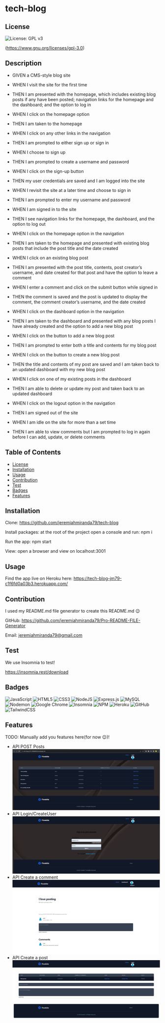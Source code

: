 # tech-blog
    
  ## License
  ![License: GPL v3](https://img.shields.io/badge/License-GPLv3-blue.svg) 
 
  (https://www.gnu.org/licenses/gpl-3.0)

  ## Description
  - GIVEN a CMS-style blog site
  - WHEN I visit the site for the first time
  - THEN I am presented with the homepage, which includes existing blog posts if any have been posted; navigation links for the homepage and the dashboard; and the option to log in
  - WHEN I click on the homepage option
  - THEN I am taken to the homepage
  - WHEN I click on any other links in the navigation
  - THEN I am prompted to either sign up or sign in
  - WHEN I choose to sign up
  - THEN I am prompted to create a username and password
  - WHEN I click on the sign-up button
  - THEN my user credentials are saved and I am logged into the site
  - WHEN I revisit the site at a later time and choose to sign in
  - THEN I am prompted to enter my username and password
  - WHEN I am signed in to the site
  - THEN I see navigation links for the homepage, the dashboard, and the option to log out
  - WHEN I click on the homepage option in the navigation
  - THEN I am taken to the homepage and presented with existing blog posts that include the post title and the date created

  - WHEN I click on an existing blog post
  - THEN I am presented with the post title, contents, post creator’s username, and date created for that post and have the option to leave a comment

  - WHEN I enter a comment and click on the submit button while signed in
  - THEN the comment is saved and the post is updated to display the comment, the comment creator’s username, and the date created

  - WHEN I click on the dashboard option in the navigation
  - THEN I am taken to the dashboard and presented with any blog posts I have already created and the option to add a new blog post

  - WHEN I click on the button to add a new blog post
  - THEN I am prompted to enter both a title and contents for my blog post
  - WHEN I click on the button to create a new blog post
  - THEN the title and contents of my post are saved and I am taken back to an updated dashboard with my new blog post
  - WHEN I click on one of my existing posts in the dashboard
  - THEN I am able to delete or update my post and taken back to an updated dashboard
  - WHEN I click on the logout option in the navigation
  - THEN I am signed out of the site
  - WHEN I am idle on the site for more than a set time
  - THEN I am able to view comments but I am prompted to log in again before I can add, update, or delete comments

  ## Table of Contents
  - [License](#license)
  - [Installation](#installation)
  - [Usage](#usage)
  - [Contribution](#contribution)
  - [Test](#test)
  - [Badges](#badges)
  - [Features](#features)

  ## Installation
  Clone: https://github.com/jeremiahmiranda79/tech-blog

  Install packages: at the root of the project open a console and run: npm i

  Run the app: npm start

  View: open a browser and view on localhost:3001

  ## Usage
  Find the app live on Heroku here: https://tech-blog-jm79-c1f6fd0a03b3.herokuapp.com/

  ## Contribution
  I used my README.md file generator to create this README.md 😉

  GitHub: https://github.com/jeremiahmiranda79/Pro-README-FILE-Generator

  Email: jeremiahmiranda79@gmail.com

  ## Test
  We use Insomnia to test!

  https://insomnia.rest/download

  ## Badges
  ![JavaScript](https://img.shields.io/badge/javascript-%23323330.svg?style=for-the-badge&logo=javascript&logoColor=%23F7DF1E) ![HTML5](https://img.shields.io/badge/html5-%23E34F26.svg?style=for-the-badge&logo=html5&logoColor=white) ![CSS3](https://img.shields.io/badge/css3-%231572B6.svg?style=for-the-badge&logo=css3&logoColor=white) ![NodeJS](https://img.shields.io/badge/node.js-6DA55F?style=for-the-badge&logo=node.js&logoColor=white) ![Express.js](https://img.shields.io/badge/express.js-%23404d59.svg?style=for-the-badge&logo=express&logoColor=%2361DAFB) ![MySQL](https://img.shields.io/badge/mysql-%2300f.svg?style=for-the-badge&logo=mysql&logoColor=white) ![Nodemon](https://img.shields.io/badge/NODEMON-%23323330.svg?style=for-the-badge&logo=nodemon&logoColor=%BBDEAD) ![Google Chrome](https://img.shields.io/badge/Google%20Chrome-4285F4?style=for-the-badge&logo=GoogleChrome&logoColor=white) ![Insomnia](https://img.shields.io/badge/Insomnia-black?style=for-the-badge&logo=insomnia&logoColor=5849BE) ![NPM](https://img.shields.io/badge/NPM-%23CB3837.svg?style=for-the-badge&logo=npm&logoColor=white) ![Heroku](https://img.shields.io/badge/heroku-%23430098.svg?style=for-the-badge&logo=heroku&logoColor=white) ![GitHub](https://img.shields.io/badge/github-%23121011.svg?style=for-the-badge&logo=github&logoColor=white) ![TailwindCSS](https://img.shields.io/badge/tailwindcss-%2338B2AC.svg?style=for-the-badge&logo=tailwind-css&logoColor=white)

  ## Features
  TODO: Manually add you features here(for now 😉)!

  - API POST Posts 
  ![Alt text](public/assets/Screenshot%202023-08-16%20011306.png)
  - API Login/CreateUser
  ![Alt text](public/assets/Screenshot%202023-08-16%20011354.png)
  - API Create a comment
  ![Alt text](public/assets/Screenshot%202023-08-16%20011436.png)
  - API Create a post
  ![Alt text](public/assets/Screenshot%202023-08-16%20011517.png)